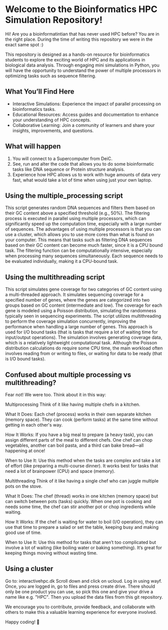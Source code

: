 # Welcome to the Bioinformatics HPC Simulation Repository!

Hi! 
Are you a bioinformatintian that has never used HPC before? You are in the right place. 
During the time of writing this repository we were in the exact same spot :)

This repository is designed as a hands-on resource for bioinformatics students to explore the exciting world of HPC and its applications in biological data analysis. Through engaging mini simulations in Python, you will have the opportunity to understand the power of multiple processors in optimizing tasks such as sequence filtering.

## What You’ll Find Here
* Interactive Simulations: Experience the impact of parallel processing on bioinformatics tasks.
* Educational Resources: Access guides and documentation to enhance your understanding of HPC concepts.
* Collaborative Learning: Join a community of learners and share your insights, improvements, and questions.

## What will happen
1. You will connect to a Supercomputer from DeiC.
2. See, run and alter the code that allows you to do some bioinformatic tasks like DNA sequence or Protein structure analysis.
3. Experience how HPC allows us to work with huge amounts of data very fast, what would take a lot of time when using just your own laptop. 

## **Using the multiple_processing script**
This script generates random DNA sequences and filters them based on their GC content above a specified threshold (e.g., 50%). The filtering process is executed in parallel using multiple processors, which can significantly speed up the computation time, especially with a large number of sequences. The advantages of using multiple processors is that you can use a cluster, which allows you to use more cores than what is found on your computer. This means that tasks such as filtering DNA sequences based on their GC content can become much faster, since it is a CPU bound task. The filtering function can be computationally intensive, especially when processing many sequences simultaneously. Each sequence needs to be evaluated individually, making it a CPU-bound task.

## **Using the multithreading script**
This script simulates gene coverage for two categories of GC content using a multi-threaded approach. It simulates sequencing coverage for a specified number of genes, where the genes are categorized into two groups based on GC content (intermediate and low). The coverage for each gene is modeled using a Poisson distribution, simulating the randomness typically seen in sequencing experiments. The script utilizes multithreading to perform the coverage simulation concurrently, improving the performance when handling a large number of genes. This approach is used for I/O bound tasks (that is tasks that require a lot of waiting time for input/output operations). The simulation involves generating coverage data, which is a relatively lightweight computational task. Although the Poisson distribution calculations do require some CPU time, the main workload often involves reading from or writing to files, or waiting for data to be ready (that is I/O bound tasks).

## **Confused about multiple processing vs multithreading?**
Fear not! We were too. Think about it in this way:

Multiprocessing
Think of it like having multiple chefs in a kitchen.

What It Does: Each chef (process) works in their own separate kitchen (memory space). They can cook (perform tasks) at the same time without getting in each other's way.

How It Works: If you have a big meal to prepare (a heavy task), you can assign different parts of the meal to different chefs. One chef can chop vegetables, another can boil pasta, and a third can bake bread—all happening at once!

When to Use It: Use this method when the tasks are complex and take a lot of effort (like preparing a multi-course dinner). It works best for tasks that need a lot of brainpower (CPU) and space (memory).

Multithreading
Think of it like having a single chef who can juggle multiple pots on the stove.

What It Does: The chef (thread) works in one kitchen (memory space) but can switch between pots (tasks) quickly. When one pot is cooking and needs some time, the chef can stir another pot or chop ingredients while waiting.

How It Works: If the chef is waiting for water to boil (I/O operation), they can use that time to prepare a salad or set the table, keeping busy and making good use of time.

When to Use It: Use this method for tasks that aren’t too complicated but involve a lot of waiting (like boiling water or baking something). It’s great for keeping things moving without wasting time.

## **Using a cluster**
Go to: interactivehpc.dk
Scroll down and click on ucloud. Log in using wayf. 
Once, you are logged in, go to files and press create drive. There should only be one product you can use, so pick this one and give your drive a name like e.g. "HPC".
Then you upload the data files from this git repository. 


We encourage you to contribute, provide feedback, and collaborate with others to make this a valuable learning experience for everyone involved.

Happy coding! 🚀
